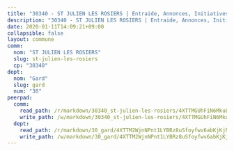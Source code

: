 ```yaml
---
title: "30340 - ST JULIEN LES ROSIERS | Entraide, Annonces, Initiatives"
description: "30340 - ST JULIEN LES ROSIERS | Entraide, Annonces, Initiatives"
date: 2020-01-11T14:09:21+09:00
collapsible: false
layout: commune
comm:
  nom: "ST JULIEN LES ROSIERS"
  slug: st-julien-les-rosiers
  cp: "30340"
dept:
  nom: "Gard"
  slug: gard
  num: "30"
peerpad:
  comm:
    read_path: /r/markdown/30340_st-julien-les-rosiers/4XTTMGUhFiN6MkuLH4TNye1GT1FQkHjtcbntWyqPQGFmiCwLf
    write_path: /w/markdown/30340_st-julien-les-rosiers/4XTTMGUhFiN6MkuLH4TNye1GT1FQkHjtcbntWyqPQGFmiCwLf-K3TgUa46sgFaKnQSyqT6hj3hoKiYkdfNv5oNrJhTbxvEBKyjEhpix4qnzimeEzTwGTxoeyjLbKaUuVzeU25uVGF18Roq96NRMUmCqCVDSPVXdv4E76A6UtBsaQZHUNprKCneobjh
  dept:
    read_path: /r/markdown/30_gard/4XTTM2WjnNPnt1LYBRz8uSfoyfwv6abKjKjNdBGxuvymmgvkj
    write_path: /w/markdown/30_gard/4XTTM2WjnNPnt1LYBRz8uSfoyfwv6abKjKjNdBGxuvymmgvkj-K3TgUpCvFefN2LRJ7huXqVovWWqmjJgEMWkVs9s4fhfrGjyZZK9z4gxyddycCKs6S9BWFUcJqqZYCKuxj79SWNiGiob7Xchr25rMmkVQhAFrAwBxAqY3T99GTsQfKxLrXrnx3pGK
---
```


